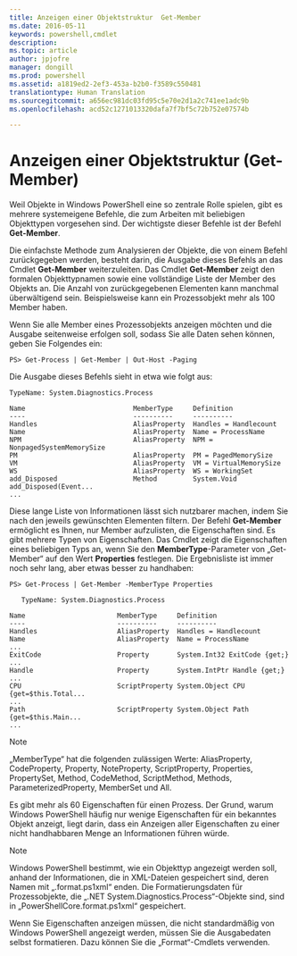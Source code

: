 ```yaml
---
title: Anzeigen einer Objektstruktur  Get-Member
ms.date: 2016-05-11
keywords: powershell,cmdlet
description: 
ms.topic: article
author: jpjofre
manager: dongill
ms.prod: powershell
ms.assetid: a1819ed2-2ef3-453a-b2b0-f3589c550481
translationtype: Human Translation
ms.sourcegitcommit: a656ec981dc03fd95c5e70e2d1a2c741ee1adc9b
ms.openlocfilehash: acd52c1271013320dafa7f7bf5c72b752e07574b

---
```


# Anzeigen einer Objektstruktur (Get-Member)
Weil Objekte in Windows PowerShell eine so zentrale Rolle spielen, gibt es mehrere systemeigene Befehle, die zum Arbeiten mit beliebigen Objekttypen vorgesehen sind. Der wichtigste dieser Befehle ist der Befehl **Get-Member**.

Die einfachste Methode zum Analysieren der Objekte, die von einem Befehl zurückgegeben werden, besteht darin, die Ausgabe dieses Befehls an das Cmdlet **Get-Member** weiterzuleiten. Das Cmdlet **Get-Member** zeigt den formalen Objekttypnamen sowie eine vollständige Liste der Member des Objekts an. Die Anzahl von zurückgegebenen Elementen kann manchmal überwältigend sein. Beispielsweise kann ein Prozessobjekt mehr als 100 Member haben.

Wenn Sie alle Member eines Prozessobjekts anzeigen möchten und die Ausgabe seitenweise erfolgen soll, sodass Sie alle Daten sehen können, geben Sie Folgendes ein:

```
PS> Get-Process | Get-Member | Out-Host -Paging
```

Die Ausgabe dieses Befehls sieht in etwa wie folgt aus:

```
TypeName: System.Diagnostics.Process

Name                           MemberType     Definition
----                           ----------     ----------
Handles                        AliasProperty  Handles = Handlecount
Name                           AliasProperty  Name = ProcessName
NPM                            AliasProperty  NPM = NonpagedSystemMemorySize
PM                             AliasProperty  PM = PagedMemorySize
VM                             AliasProperty  VM = VirtualMemorySize
WS                             AliasProperty  WS = WorkingSet
add_Disposed                   Method         System.Void add_Disposed(Event...
...
```

Diese lange Liste von Informationen lässt sich nutzbarer machen, indem Sie nach den jeweils gewünschten Elementen filtern. Der Befehl **Get-Member** ermöglicht es Ihnen, nur Member aufzulisten, die Eigenschaften sind. Es gibt mehrere Typen von Eigenschaften. Das Cmdlet zeigt die Eigenschaften eines beliebigen Typs an, wenn Sie den **MemberType**-Parameter von „Get-Member“ auf den Wert **Properties** festlegen. Die Ergebnisliste ist immer noch sehr lang, aber etwas besser zu handhaben:

```
PS> Get-Process | Get-Member -MemberType Properties

   TypeName: System.Diagnostics.Process

Name                       MemberType     Definition
----                       ----------     ----------
Handles                    AliasProperty  Handles = Handlecount
Name                       AliasProperty  Name = ProcessName
...
ExitCode                   Property       System.Int32 ExitCode {get;}
...
Handle                     Property       System.IntPtr Handle {get;}
...
CPU                        ScriptProperty System.Object CPU {get=$this.Total...
...
Path                       ScriptProperty System.Object Path {get=$this.Main...
...
```

> [!NOTE]
> „MemberType“ hat die folgenden zulässigen Werte: AliasProperty, CodeProperty, Property, NoteProperty, ScriptProperty, Properties, PropertySet, Method, CodeMethod, ScriptMethod, Methods, ParameterizedProperty, MemberSet und All.

Es gibt mehr als 60 Eigenschaften für einen Prozess. Der Grund, warum Windows PowerShell häufig nur wenige Eigenschaften für ein bekanntes Objekt anzeigt, liegt darin, dass ein Anzeigen aller Eigenschaften zu einer nicht handhabbaren Menge an Informationen führen würde.

> [!NOTE]
> Windows PowerShell bestimmt, wie ein Objekttyp angezeigt werden soll, anhand der Informationen, die in XML-Dateien gespeichert sind, deren Namen mit „.format.ps1xml“ enden. Die Formatierungsdaten für Prozessobjekte, die „.NET System.Diagnostics.Process“-Objekte sind, sind in „PowerShellCore.format.ps1xml“ gespeichert.

Wenn Sie Eigenschaften anzeigen müssen, die nicht standardmäßig von Windows PowerShell angezeigt werden, müssen Sie die Ausgabedaten selbst formatieren. Dazu können Sie die „Format“-Cmdlets verwenden.




<!--HONumber=Oct16_HO1-->


